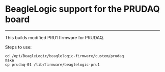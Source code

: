 # BeagleLogic support for the PRUDAQ board
-----
This builds modified PRU1 firmware for PRUDAQ.

Steps to use:
```
cd /opt/BeagleLogic/beaglelogic-firmware/custom/prudaq
make
cp prudaq-01 /lib/firmware/beaglelogic-pru1
```
